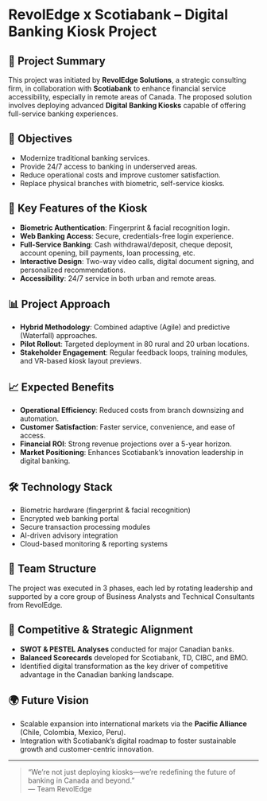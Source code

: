 # RevolEdge x Scotiabank – Digital Banking Kiosk Project

## 📌 Project Summary

This project was initiated by **RevolEdge Solutions**, a strategic consulting firm, in collaboration with **Scotiabank** to enhance financial service accessibility, especially in remote areas of Canada. The proposed solution involves deploying advanced **Digital Banking Kiosks** capable of offering full-service banking experiences.

## 🎯 Objectives

- Modernize traditional banking services.
- Provide 24/7 access to banking in underserved areas.
- Reduce operational costs and improve customer satisfaction.
- Replace physical branches with biometric, self-service kiosks.

## 🚀 Key Features of the Kiosk

- **Biometric Authentication**: Fingerprint & facial recognition login.
- **Web Banking Access**: Secure, credentials-free login experience.
- **Full-Service Banking**: Cash withdrawal/deposit, cheque deposit, account opening, bill payments, loan processing, etc.
- **Interactive Design**: Two-way video calls, digital document signing, and personalized recommendations.
- **Accessibility**: 24/7 service in both urban and remote areas.

## 📊 Project Approach

- **Hybrid Methodology**: Combined adaptive (Agile) and predictive (Waterfall) approaches.
- **Pilot Rollout**: Targeted deployment in 80 rural and 20 urban locations.
- **Stakeholder Engagement**: Regular feedback loops, training modules, and VR-based kiosk layout previews.

## 📈 Expected Benefits

- **Operational Efficiency**: Reduced costs from branch downsizing and automation.
- **Customer Satisfaction**: Faster service, convenience, and ease of access.
- **Financial ROI**: Strong revenue projections over a 5-year horizon.
- **Market Positioning**: Enhances Scotiabank’s innovation leadership in digital banking.

## 🛠️ Technology Stack

- Biometric hardware (fingerprint & facial recognition)
- Encrypted web banking portal
- Secure transaction processing modules
- AI-driven advisory integration
- Cloud-based monitoring & reporting systems

## 👥 Team Structure

The project was executed in 3 phases, each led by rotating leadership and supported by a core group of Business Analysts and Technical Consultants from RevolEdge.

## 🧠 Competitive & Strategic Alignment

- **SWOT & PESTEL Analyses** conducted for major Canadian banks.
- **Balanced Scorecards** developed for Scotiabank, TD, CIBC, and BMO.
- Identified digital transformation as the key driver of competitive advantage in the Canadian banking landscape.

## 🌍 Future Vision

- Scalable expansion into international markets via the **Pacific Alliance** (Chile, Colombia, Mexico, Peru).
- Integration with Scotiabank’s digital roadmap to foster sustainable growth and customer-centric innovation.

---

> “We’re not just deploying kiosks—we’re redefining the future of banking in Canada and beyond.”  
> — Team RevolEdge

